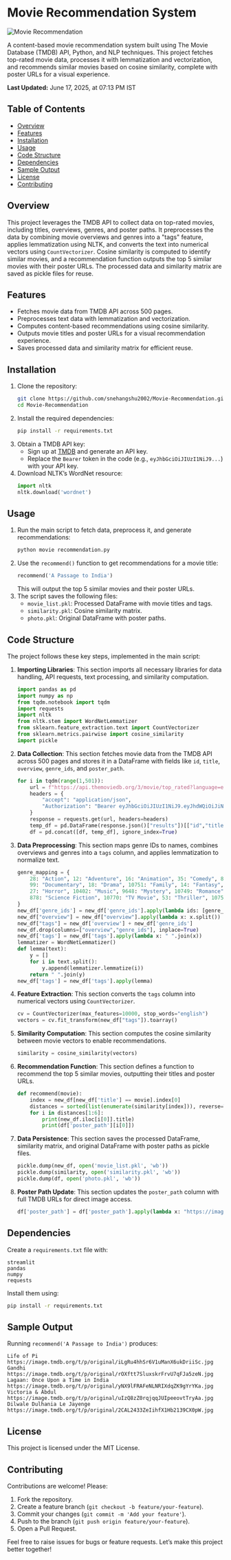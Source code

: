 # Movie Recommendation System

![Movie Recommendation](https://img.shields.io/badge/Python-3.8+-blue.svg)


A content-based movie recommendation system built using The Movie Database (TMDB) API, Python, and NLP techniques. This project fetches top-rated movie data, processes it with lemmatization and vectorization, and recommends similar movies based on cosine similarity, complete with poster URLs for a visual experience.

**Last Updated:** June 17, 2025, at 07:13 PM IST

## Table of Contents
- [Overview](#overview)
- [Features](#features)
- [Installation](#installation)
- [Usage](#usage)
- [Code Structure](#code-structure)
- [Dependencies](#dependencies)
- [Sample Output](#sample-output)
- [License](#license)
- [Contributing](#contributing)

## Overview
This project leverages the TMDB API to collect data on top-rated movies, including titles, overviews, genres, and poster paths. It preprocesses the data by combining movie overviews and genres into a "tags" feature, applies lemmatization using NLTK, and converts the text into numerical vectors using `CountVectorizer`. Cosine similarity is computed to identify similar movies, and a recommendation function outputs the top 5 similar movies with their poster URLs. The processed data and similarity matrix are saved as pickle files for reuse.

## Features
- Fetches movie data from TMDB API across 500 pages.
- Preprocesses text data with lemmatization and vectorization.
- Computes content-based recommendations using cosine similarity.
- Outputs movie titles and poster URLs for a visual recommendation experience.
- Saves processed data and similarity matrix for efficient reuse.

## Installation
1. Clone the repository:
   ```bash
   git clone https://github.com/snehangshu2002/Movie-Recommendation.git
   cd Movie-Recommendation
   ```
2. Install the required dependencies:
   ```bash
   pip install -r requirements.txt
   ```
3. Obtain a TMDB API key:
   - Sign up at [TMDB](https://www.themoviedb.org/) and generate an API key.
   - Replace the `Bearer` token in the code (e.g., `eyJhbGciOiJIUzI1NiJ9...`) with your API key.
4. Download NLTK’s WordNet resource:
   ```python
   import nltk
   nltk.download('wordnet')
   ```

## Usage
1. Run the main script to fetch data, preprocess it, and generate recommendations:
   ```bash
   python movie recommendation.py
   ```
2. Use the `recommend()` function to get recommendations for a movie title:
   ```python
   recommend('A Passage to India')
   ```
   This will output the top 5 similar movies and their poster URLs.
3. The script saves the following files:
   - `movie_list.pkl`: Processed DataFrame with movie titles and tags.
   - `similarity.pkl`: Cosine similarity matrix.
   - `photo.pkl`: Original DataFrame with poster paths.

## Code Structure
The project follows these key steps, implemented in the main script:

1. **Importing Libraries**:
   This section imports all necessary libraries for data handling, API requests, text processing, and similarity computation.
   ```python
   import pandas as pd
   import numpy as np
   from tqdm.notebook import tqdm
   import requests
   import nltk
   from nltk.stem import WordNetLemmatizer
   from sklearn.feature_extraction.text import CountVectorizer
   from sklearn.metrics.pairwise import cosine_similarity
   import pickle
   ```

2. **Data Collection**:
   This section fetches movie data from the TMDB API across 500 pages and stores it in a DataFrame with fields like `id`, `title`, `overview`, `genre_ids`, and `poster_path`.
   ```python
   for i in tqdm(range(1,501)):
       url = f"https://api.themoviedb.org/3/movie/top_rated?language=en-US&page={i}"
       headers = {
           "accept": "application/json",
           "Authorization": "Bearer eyJhbGciOiJIUzI1NiJ9.eyJhdWQiOiJiNDZkYjZjZDQ4ZGI5YzExMDQ1MDE2Y2YwM2U4ODc5MiIsIm5iZiI6MTc0OTk5ODgyOC44NjksInN1YiI6IjY4NGVkY2VjOGIwYzNkMWMwM2IwZTg0NyIsInNjb3BlcyI6WyJhcGlfcmVhZCJdLCJ2ZXJzaW9uIjoxfQ.OmF4cjOsvnDoJ5tAfYD54-2Kp_9GwwmdAuPRDlpJ9LI"
       }
       response = requests.get(url, headers=headers)
       temp_df = pd.DataFrame(response.json()["results"])[["id","title","overview","genre_ids","poster_path"]]
       df = pd.concat([df, temp_df], ignore_index=True)
   ```

3. **Data Preprocessing**:
   This section maps genre IDs to names, combines overviews and genres into a `tags` column, and applies lemmatization to normalize text.
   ```python
   genre_mapping = {
       28: "Action", 12: "Adventure", 16: "Animation", 35: "Comedy", 80: "Crime",
       99: "Documentary", 18: "Drama", 10751: "Family", 14: "Fantasy", 36: "History",
       27: "Horror", 10402: "Music", 9648: "Mystery", 10749: "Romance",
       878: "Science Fiction", 10770: "TV Movie", 53: "Thriller", 10752: "War", 37: "Western"
   }
   new_df['genre_ids'] = new_df['genre_ids'].apply(lambda ids: [genre_mapping.get(id) for id in ids])
   new_df["overview"] = new_df["overview"].apply(lambda x: x.split())
   new_df["tags"] = new_df['overview'] + new_df['genre_ids']
   new_df.drop(columns=["overview","genre_ids"], inplace=True)
   new_df['tags'] = new_df['tags'].apply(lambda x: " ".join(x))
   lemmatizer = WordNetLemmatizer()
   def lemma(text):
       y = []
       for i in text.split():
           y.append(lemmatizer.lemmatize(i))
       return " ".join(y)
   new_df['tags'] = new_df['tags'].apply(lemma)
   ```

4. **Feature Extraction**:
   This section converts the `tags` column into numerical vectors using `CountVectorizer`.
   ```python
   cv = CountVectorizer(max_features=10000, stop_words="english")
   vectors = cv.fit_transform(new_df["tags"]).toarray()
   ```

5. **Similarity Computation**:
   This section computes the cosine similarity between movie vectors to enable recommendations.
   ```python
   similarity = cosine_similarity(vectors)
   ```

6. **Recommendation Function**:
   This section defines a function to recommend the top 5 similar movies, outputting their titles and poster URLs.
   ```python
   def recommend(movie):
       index = new_df[new_df['title'] == movie].index[0]
       distances = sorted(list(enumerate(similarity[index])), reverse=True, key=lambda x: x[1])
       for i in distances[1:6]:
           print(new_df.iloc[i[0]].title)
           print(df['poster_path'][i[0]])
   ```

7. **Data Persistence**:
   This section saves the processed DataFrame, similarity matrix, and original DataFrame with poster paths as pickle files.
   ```python
   pickle.dump(new_df, open('movie_list.pkl', 'wb'))
   pickle.dump(similarity, open('similarity.pkl', 'wb'))
   pickle.dump(df, open('photo.pkl', 'wb'))
   ```

8. **Poster Path Update**:
   This section updates the `poster_path` column with full TMDB URLs for direct image access.
   ```python
   df['poster_path'] = df['poster_path'].apply(lambda x: "https://image.tmdb.org/t/p/original" + str(x))
   ```

## Dependencies
Create a `requirements.txt` file with:
```
streamlit
pandas
numpy
requests

```
Install them using:
```bash
pip install -r requirements.txt
```

## Sample Output
Running `recommend('A Passage to India')` produces:
```
Life of Pi
https://image.tmdb.org/t/p/original/iLgRu4hhSr6V1uManX6ukDriiSc.jpg
Gandhi
https://image.tmdb.org/t/p/original/rOXftt7SluxskrFrvU7qFJa5zeN.jpg
Lagaan: Once Upon a Time in India
https://image.tmdb.org/t/p/original/yNX9lFRAFeNLNRIXdqZK9gYrYKa.jpg
Victoria & Abdul
https://image.tmdb.org/t/p/original/uIzQ8zZ0rqjqqJUIpeeovtTryAa.jpg
Dilwale Dulhania Le Jayenge
https://image.tmdb.org/t/p/original/2CAL2433ZeIihfX1Hb2139CX0pW.jpg
```

## License
This project is licensed under the MIT License.

## Contributing
Contributions are welcome! Please:
1. Fork the repository.
2. Create a feature branch (`git checkout -b feature/your-feature`).
3. Commit your changes (`git commit -m 'Add your feature'`).
4. Push to the branch (`git push origin feature/your-feature`).
5. Open a Pull Request.

Feel free to raise issues for bugs or feature requests. Let’s make this project better together!

